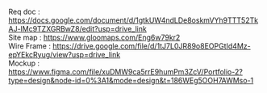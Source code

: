 Req doc : https://docs.google.com/document/d/1gtkUW4ndLDe8oskmVYh9TTT52TkAJ-lMc9TZXGRBwZ8/edit?usp=drive_link <br>
Site map : https://www.gloomaps.com/Eng6w79kr2 <br>
Wire Frame : https://drive.google.com/file/d/1tJ7L0JR89o8EOPGtId4Mz-epYEkcRyug/view?usp=drive_link <br>
Mockup : https://www.figma.com/file/xuDMW9ca5rrE9humPm3ZcV/Portfolio-2?type=design&node-id=0%3A1&mode=design&t=186WEg5OOH7AWMso-1
